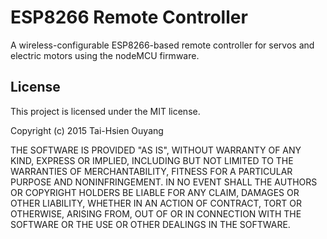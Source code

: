 ESP8266 Remote Controller
=========

A wireless-configurable ESP8266-based remote controller for servos and electric motors using the nodeMCU firmware.

## License ##
This project is licensed under the MIT license.

Copyright (c) 2015 Tai-Hsien Ouyang

THE SOFTWARE IS PROVIDED "AS IS", WITHOUT WARRANTY OF ANY KIND, EXPRESS OR IMPLIED, INCLUDING BUT NOT LIMITED TO THE WARRANTIES OF MERCHANTABILITY, FITNESS FOR A PARTICULAR PURPOSE AND NONINFRINGEMENT. IN NO EVENT SHALL THE AUTHORS OR COPYRIGHT HOLDERS BE LIABLE FOR ANY CLAIM, DAMAGES OR OTHER LIABILITY, WHETHER IN AN ACTION OF CONTRACT, TORT OR OTHERWISE, ARISING FROM, OUT OF OR IN CONNECTION WITH THE SOFTWARE OR THE USE OR OTHER DEALINGS IN THE SOFTWARE.